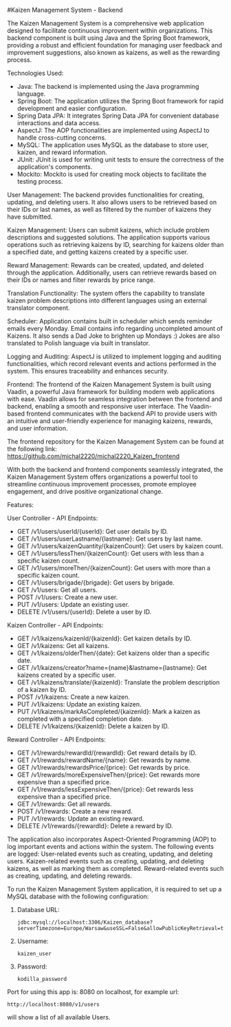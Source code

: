 #Kaizen Management System - Backend


The Kaizen Management System is a comprehensive web application designed to facilitate continuous improvement within organizations. This backend component is built using Java and the Spring Boot framework, providing a robust and efficient foundation for managing user feedback and improvement suggestions, also known as kaizens, as well as the rewarding process.



Technologies Used:
- Java: The backend is implemented using the Java programming language.
- Spring Boot: The application utilizes the Spring Boot framework for rapid development and easier configuration.
- Spring Data JPA: It integrates Spring Data JPA for convenient database interactions and data access.
- AspectJ: The AOP functionalities are implemented using AspectJ to handle cross-cutting concerns.
- MySQL: The application uses MySQL as the database to store user, kaizen, and reward information.
- JUnit: JUnit is used for writing unit tests to ensure the correctness of the application's components.
- Mockito: Mockito is used for creating mock objects to facilitate the testing process.


User Management: The backend provides functionalities for creating, updating, and deleting users. It also allows users to be retrieved based on their IDs or last names, as well as filtered by the number of kaizens they have submitted.

Kaizen Management: Users can submit kaizens, which include problem descriptions and suggested solutions. The application supports various operations such as retrieving kaizens by ID, searching for kaizens older than a specified date, and getting kaizens created by a specific user.

Reward Management: Rewards can be created, updated, and deleted through the application. Additionally, users can retrieve rewards based on their IDs or names and filter rewards by price range.

Translation Functionality: The system offers the capability to translate kaizen problem descriptions into different languages using an external translator component.

Scheduler: Application contains built in scheduler which sends reminder emails every Monday. Email contains info regarding uncompleted amount of Kaizens. It also sends a Dad Joke to brighten up Mondays :) Jokes are also translated to Polish language via built in translator.

Logging and Auditing: AspectJ is utilized to implement logging and auditing functionalities, which record relevant events and actions performed in the system. This ensures traceability and enhances security.

Frontend:
The frontend of the Kaizen Management System is built using Vaadin, a powerful Java framework for building modern web applications with ease. Vaadin allows for seamless integration between the frontend and backend, enabling a smooth and responsive user interface. The Vaadin-based frontend communicates with the backend API to provide users with an intuitive and user-friendly experience for managing kaizens, rewards, and user information.

The frontend repository for the Kaizen Management System can be found at the following link:
https://github.com/michal2220/michal2220_Kaizen_frontend

With both the backend and frontend components seamlessly integrated, the Kaizen Management System offers organizations a powerful tool to streamline continuous improvement processes, promote employee engagement, and drive positive organizational change.






Features:

User Controller - API Endpoints:
- GET /v1/users/userId/{userId}: Get user details by ID.
- GET /v1/users/userLastname/{lastname}: Get users by last name.
- GET /v1/users/kaizenQuantity/{kaizenCount}: Get users by kaizen count.
- GET /v1/users/lessThen/{kaizenCount}: Get users with less than a specific kaizen count.
- GET /v1/users/moreThen/{kaizenCount}: Get users with more than a specific kaizen count.
- GET /v1/users/brigade/{brigade}: Get users by brigade.
- GET /v1/users: Get all users.
- POST /v1/users: Create a new user.
- PUT /v1/users: Update an existing user.
- DELETE /v1/users/{userId}: Delete a user by ID.

Kaizen Controller - API Endpoints:
- GET /v1/kaizens/kaizenId/{kaizenId}: Get kaizen details by ID.
- GET /v1/kaizens: Get all kaizens.
- GET /v1/kaizens/olderThen/{date}: Get kaizens older than a specific date.
- GET /v1/kaizens/creator?name={name}&lastname={lastname}: Get kaizens created by a specific user.
- GET /v1/kaizens/translate/{kaizenId}: Translate the problem description of a kaizen by ID.
- POST /v1/kaizens: Create a new kaizen.
- PUT /v1/kaizens: Update an existing kaizen.
- PUT /v1/kaizens/markAsCompleted/{kaizenId}: Mark a kaizen as completed with a specified completion date.
- DELETE /v1/kaizens/{kaizenId}: Delete a kaizen by ID.

Reward Controller - API Endpoints:
- GET /v1/rewards/rewardId/{rewardId}: Get reward details by ID.
- GET /v1/rewards/rewardName/{name}: Get rewards by name.
- GET /v1/rewards/rewardsPrice/{price}: Get rewards by price.
- GET /v1/rewards/moreExpensiveThen/{price}: Get rewards more expensive than a specified price.
- GET /v1/rewards/lessExpensiveThen/{price}: Get rewards less expensive than a specified price.
- GET /v1/rewards: Get all rewards.
- POST /v1/rewards: Create a new reward.
- PUT /v1/rewards: Update an existing reward.
- DELETE /v1/rewards/{rewardId}: Delete a reward by ID.

The application also incorporates Aspect-Oriented Programming (AOP) to log important events and actions within the system. The following events are logged:
User-related events such as creating, updating, and deleting users.
Kaizen-related events such as creating, updating, and deleting kaizens, as well as marking them as completed.
Reward-related events such as creating, updating, and deleting rewards.



To run the Kaizen Management System application, it is required to set up a MySQL database with the following configuration:

1. Database URL:
   ```
   jdbc:mysql://localhost:3306/Kaizen_database?serverTimezone=Europe/Warsaw&useSSL=False&allowPublicKeyRetrieval=true
   ```

2. Username:
   ```
   kaizen_user
   ```

3. Password:
   ```
   kodilla_password
   ```
Port for using this app is: 8080 on localhost, for example url:

   ```
   http://localhost:8080/v1/users
   ```
will show a list of all available Users.
